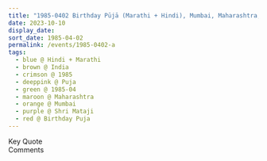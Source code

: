 ```yaml
---
title: "1985-0402 Birthday Pūjā (Marathi + Hindi), Mumbai, Maharashtra, India"
date: 2023-10-10
display_date: 
sort_date: 1985-04-02
permalink: /events/1985-0402-a
tags:
  - blue @ Hindi + Marathi
  - brown @ India
  - crimson @ 1985
  - deeppink @ Puja
  - green @ 1985-04
  - maroon @ Maharashtra
  - orange @ Mumbai
  - purple @ Shri Mataji
  - red @ Birthday Puja
---
```


<wave-list>
  <list-title color="green" width="75">Key Quote</list-title>
  <list-item color="BlanchedAlmond"  width="200"></list-item>
  <list-item color="Lavender"></list-item>
  <list-item color="BlanchedAlmond"></list-item>
</wave-list>

<br>

<wave-list>
  <list-title color="green" width="75">Comments</list-title>
  <list-item color="BlanchedAlmond"  width="200"></list-item>
  <list-item color="Lavender"></list-item>
  <list-item color="BlanchedAlmond"></list-item>
</wave-list>